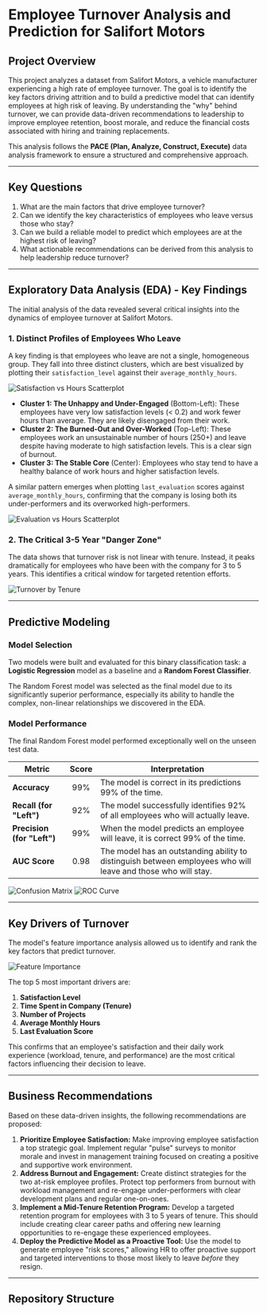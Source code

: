 # Employee Turnover Analysis and Prediction for Salifort Motors

## Project Overview

This project analyzes a dataset from Salifort Motors, a vehicle manufacturer experiencing a high rate of employee turnover. The goal is to identify the key factors driving attrition and to build a predictive model that can identify employees at high risk of leaving. By understanding the "why" behind turnover, we can provide data-driven recommendations to leadership to improve employee retention, boost morale, and reduce the financial costs associated with hiring and training replacements.

This analysis follows the **PACE (Plan, Analyze, Construct, Execute)** data analysis framework to ensure a structured and comprehensive approach.

---

## Key Questions

1.  What are the main factors that drive employee turnover?
2.  Can we identify the key characteristics of employees who leave versus those who stay?
3.  Can we build a reliable model to predict which employees are at the highest risk of leaving?
4.  What actionable recommendations can be derived from this analysis to help leadership reduce turnover?

---

## Exploratory Data Analysis (EDA) - Key Findings

The initial analysis of the data revealed several critical insights into the dynamics of employee turnover at Salifort Motors.

### 1. Distinct Profiles of Employees Who Leave

A key finding is that employees who leave are not a single, homogeneous group. They fall into three distinct clusters, which are best visualized by plotting their `satisfaction_level` against their `average_monthly_hours`.

![Satisfaction vs Hours Scatterplot](visualizations/AverageMonthlyHoursSatisfactionLevel.png)

* **Cluster 1: The Unhappy and Under-Engaged** (Bottom-Left): These employees have very low satisfaction levels (< 0.2) and work fewer hours than average. They are likely disengaged from their work.
* **Cluster 2: The Burned-Out and Over-Worked** (Top-Left): These employees work an unsustainable number of hours (250+) and leave despite having moderate to high satisfaction levels. This is a clear sign of burnout.
* **Cluster 3: The Stable Core** (Center): Employees who stay tend to have a healthy balance of work hours and higher satisfaction levels.

A similar pattern emerges when plotting `last_evaluation` scores against `average_monthly_hours`, confirming that the company is losing both its under-performers and its overworked high-performers.

![Evaluation vs Hours Scatterplot](visualizations/LastEvaluationVsAverageMonthlyHours.png)

### 2. The Critical 3-5 Year "Danger Zone"

The data shows that turnover risk is not linear with tenure. Instead, it peaks dramatically for employees who have been with the company for 3 to 5 years. This identifies a critical window for targeted retention efforts.

![Turnover by Tenure](visualizations/TimeSpentInCompany.png)

---

## Predictive Modeling

### Model Selection

Two models were built and evaluated for this binary classification task: a **Logistic Regression** model as a baseline and a **Random Forest Classifier**.

The Random Forest model was selected as the final model due to its significantly superior performance, especially its ability to handle the complex, non-linear relationships we discovered in the EDA.

### Model Performance

The final Random Forest model performed exceptionally well on the unseen test data.

| Metric                 | Score | Interpretation                                                                                        |
| ---------------------- | :---: | ----------------------------------------------------------------------------------------------------- |
| **Accuracy** |  99%  | The model is correct in its predictions 99% of the time.                                              |
| **Recall (for "Left")**|  92%  | The model successfully identifies 92% of all employees who will actually leave.                         |
| **Precision (for "Left")**| 99% | When the model predicts an employee will leave, it is correct 99% of the time.                         |
| **AUC Score** | 0.98  | The model has an outstanding ability to distinguish between employees who will leave and those who will stay. |

![Confusion Matrix](visualizations/ConfusionMatrix.png)
![ROC Curve](visualizations/AUC_ROC.png)

---

## Key Drivers of Turnover

The model's feature importance analysis allowed us to identify and rank the key factors that predict turnover.

![Feature Importance](visualizations/FeatureImportance.png)

The top 5 most important drivers are:
1.  **Satisfaction Level**
2.  **Time Spent in Company (Tenure)**
3.  **Number of Projects**
4.  **Average Monthly Hours**
5.  **Last Evaluation Score**

This confirms that an employee's satisfaction and their daily work experience (workload, tenure, and performance) are the most critical factors influencing their decision to leave.

---

## Business Recommendations

Based on these data-driven insights, the following recommendations are proposed:

1.  **Prioritize Employee Satisfaction:** Make improving employee satisfaction a top strategic goal. Implement regular "pulse" surveys to monitor morale and invest in management training focused on creating a positive and supportive work environment.
2.  **Address Burnout and Engagement:** Create distinct strategies for the two at-risk employee profiles. Protect top performers from burnout with workload management and re-engage under-performers with clear development plans and regular one-on-ones.
3.  **Implement a Mid-Tenure Retention Program:** Develop a targeted retention program for employees with 3 to 5 years of tenure. This should include creating clear career paths and offering new learning opportunities to re-engage these experienced employees.
4.  **Deploy the Predictive Model as a Proactive Tool:** Use the model to generate employee "risk scores," allowing HR to offer proactive support and targeted interventions to those most likely to leave *before* they resign.

---

## Repository Structure
